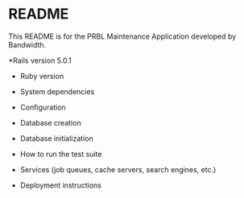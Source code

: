 # README

This README is for the PRBL Maintenance Application developed by Bandwidth. 

*Rails version 5.0.1

* Ruby version

* System dependencies

* Configuration

* Database creation

* Database initialization

* How to run the test suite

* Services (job queues, cache servers, search engines, etc.)

* Deployment instructions
